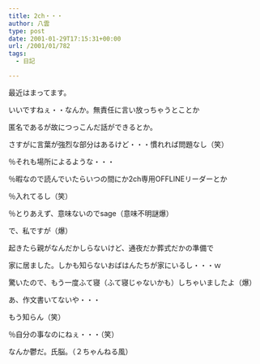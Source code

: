 ```yaml
---
title: 2ch・・・
author: 八雲
type: post
date: 2001-01-29T17:15:31+00:00
url: /2001/01/782
tags:
  - 日記

---
```

最近はまってます。
  
いいですねぇ・・なんか。無責任に言い放っちゃうとことか
  
匿名であるが故につっこんだ話ができるとか。
  
さすがに言葉が強烈な部分はあるけど・・・慣れれば問題なし（笑）
  
％それも場所によるような・・・
  
％暇なので読んでいたらいつの間にか2ch専用OFFLINEリーダーとか
  
％入れてるし（笑）
  
％とりあえず、意味ないのでsage（意味不明謎爆）

で、私ですが（爆）
  
起きたら親がなんだかしらないけど、通夜だか葬式だかの準備で
  
家に居ました。しかも知らないおばはんたちが家にいるし・・・ｗ
  
驚いたので、もう一度ふて寝（ふて寝じゃないかも）しちゃいましたよ（爆）
  
あ、作文書いてないや・・・
  
もう知らん（笑）
  
％自分の事なのにねぇ・・・（笑）
  
なんか鬱だ。氏脳。（２ちゃんねる風）
